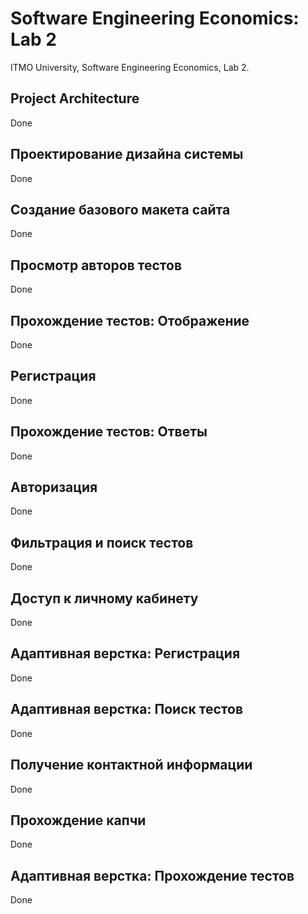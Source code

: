 # Software Engineering Economics: Lab 2

ITMO University, Software Engineering Economics, Lab 2.

## Project Architecture

Done

## Проектирование дизайна системы

Done

## Создание базового макета сайта

Done

## Просмотр авторов тестов

Done

## Прохождение тестов: Отображение

Done

## Регистрация

Done

## Прохождение тестов: Ответы

Done

## Авторизация

Done

## Фильтрация и поиск тестов

Done

## Доступ к личному кабинету

Done

## Адаптивная верстка: Регистрация

Done

## Адаптивная верстка: Поиск тестов

Done

## Получение контактной информации

Done

## Прохождение капчи

Done

## Адаптивная верстка: Прохождение тестов

Done
